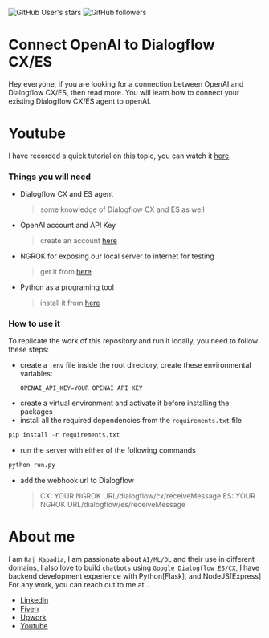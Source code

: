 ![GitHub User's stars](https://img.shields.io/github/stars/RajKKapadia?style=for-the-badge)
![GitHub followers](https://img.shields.io/github/followers/RajKKapadia?style=for-the-badge)

# Connect OpenAI to Dialogflow CX/ES
Hey everyone, if you are looking for a connection between OpenAI and Dialogflow CX/ES, then read more. You will learn how to connect your existing Dialogflow CX/ES agent to openAI.

# Youtube
I have recorded a quick tutorial on this topic, you can watch it [here]().

### Things you will need
* Dialogflow CX and ES agent
    > some knowledge of Dialogflow CX and ES as well
* OpenAI account and API Key
    > create an account [here](https://openai.com/)
* NGROK for exposing our local server to internet for testing
    > get it from [here](https://ngrok.com/)
* Python as a programing tool
    > install it from [here](https://www.python.org/downloads/)

### How to use it
To replicate the work of this repository and run it locally, you need to follow these steps:
* create a `.env` file inside the root directory, create these environmental variables:
    ```
    OPENAI_API_KEY=YOUR OPENAI API KEY
    ```
* create a virtual environment and activate it before installing the packages
* install all the required dependencies from the `requirements.txt` file
```python
pip install -r requirements.txt
```
* run the server with either of the following commands
```python
python run.py
```
* add the webhook url to Dialogflow
    > CX: YOUR NGROK URL/dialogflow/cx/receiveMessage
    > ES: YOUR NGROK URL/dialogflow/es/receiveMessage

# About me
I am `Raj Kapadia`, I am passionate about `AI/ML/DL` and their use in different domains, I also love to build `chatbots` using `Google Dialogflow ES/CX`, I have backend development experience with Python[Flask], and NodeJS[Express] For any work, you can reach out to me at...

* [LinkedIn](https://www.linkedin.com/in/rajkkapadia/)
* [Fiverr](https://www.fiverr.com/rajkkapadia​)
* [Upwork](https://www.upwork.com/freelancers/~0176aeacfcff7f1fc2)
* [Youtube](https://www.youtube.com/channel/UCOT01XvBSj12xQsANtTeAcQ)